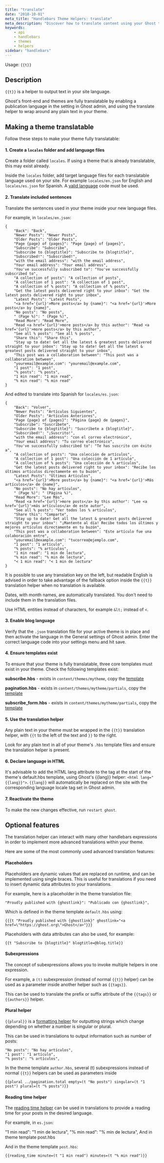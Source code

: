 ```yaml
---
title: "translate"
date: "2018-10-01"
meta_title: "Handlebars Theme Helpers: translate"
meta_description: "Discover how to translate content using your Ghost theme and the translate helper. Read more about translations in Ghost 👻"
keywords:
    - api
    - handlebars
    - themes
    - helpers
sidebar: "handlebars"
---
```


Usage: `{{t}}`

## Description

`{{t}}` is a helper to output text in your site language.

Ghost's front-end and themes are fully translatable by enabling a publication language in the setting in Ghost admin, and using the translate helper to wrap around any plain text in your theme.


## Making a theme translatable

Follow these steps to make your theme fully translatable:

#### 1. Create a `locales` folder and add language files

Create a folder called `locales`. If using a theme that is already translatable, this may exist already.

Inside the `locales` folder, add target language files for each translatable language used on your site. For example `locales/en.json` for English and `locales/es.json` for Spanish. A [valid language](https://www.w3schools.com/tags/ref_language_codes.asp/) code must be used.

#### 2. Translate included sentences

Translate the sentences used in your theme inside your new language files.

For example, in `locales/en.json`:
```
{
    "Back": "Back",
    "Newer Posts": "Newer Posts",
    "Older Posts": "Older Posts",
    "Page {page} of {pages}": "Page {page} of {pages}",
    "Subscribe": "Subscribe",
    "Subscribe to {blogtitle}": "Subscribe to {blogtitle}",
    "Subscribed!": "Subscribed!",
    "with the email address": "with the email address",
    "Your email address": "Your email address",
    "You've successfully subscribed to": "You've successfully subscribed to",
    "A collection of posts": "A collection of posts",
    "A collection of 1 post": "A collection of 1 post",
    "A collection of % posts": "A collection of % posts",
    "Get the latest posts delivered right to your inbox": "Get the latest posts delivered right to your inbox",
    "Latest Posts": "Latest Posts",
    "<a href='{url}'>More posts</a> by {name}": "<a href='{url}'>More posts</a> by {name}",
    "No posts": "No posts",
    " (Page %)": " (Page %)",
    "Read More": "Read More",
    "Read <a href='{url}'>more posts</a> by this author": "Read <a href='{url}'>more posts</a> by this author",
    "See all % posts": "See all % posts",
    "Share this": "Share this",
    "Stay up to date! Get all the latest & greatest posts delivered straight to your inbox": "Stay up to date! Get all the latest & greatest posts delivered straight to your inbox",
    "This post was a collaboration between": "This post was a collaboration between",
    "youremail@example.com": "youremail@example.com",
    "1 post": "1 post",
    "% posts": "% posts",
    "1 min read": "1 min read",
    "% min read": "% min read"
}
```

And edited to translate into Spanish for `locales/es.json`:
```
{
    "Back": "Volver",
    "Newer Posts": "Artículos Siguientes",
    "Older Posts": "Artículos Anteriores",
    "Page {page} of {pages}": "Página {page} de {pages}",
    "Subscribe": "Suscríbete",
    "Subscribe to {blogtitle}": "Suscríbete a {blogtitle}",
    "Subscribed!": "¡Suscrito!",
    "with the email address": "con el correo electrónico",
    "Your email address": "Tu correo electrónico",
    "You've successfully subscribed to": "Te has suscrito con éxito a",
    "A collection of posts": "Una colección de artículos",
    "A collection of 1 post": "Una colección de 1 artículo",
    "A collection of % posts": "Una colección de % artículos",
    "Get the latest posts delivered right to your inbox": "Recibe los últimos artículos directamente en tu buzón",
    "Latest Posts": "Últimos Artículos",
    "<a href='{url}'>More posts</a> by {name}": "<a href='{url}'>Más artículos</a> de {name}",
    "No posts": "No hay artículos",
    " (Page %)": " (Página %)",
    "Read More": "Lee Más",
    "Read <a href='{url}'>more posts</a> by this author": "Lee <a href='{url}'>más artículos</a> de este autor",
    "See all % posts": "Ver todos los % artículos",
    "Share this": "Comparte",
    "Stay up to date! Get all the latest & greatest posts delivered straight to your inbox": "¡Mantente al día! Recibe todos los últimos y mejores artículos directamente en tu buzón",
    "This post was a collaboration between": "Este artículo fue una colaboración entre",
    "youremail@example.com": "tucorreo@ejemplo.com",
    "1 post": "1 artículo",
    "% posts": "% artículos",
    "1 min read": "1 min de lectura",
    "% min read": "% min de lectura",
    "< 1 min read": "< 1 min de lectura"
}
```

It is possible to use any translation key on the left, but readable English is advised in order to take advantage of the fallback option inside the `{{t}}` translation helper when no translation is available.

Dates, with month names, are automatically translated. You don't need to include them in the translation files.

Use HTML entities instead of characters, for example `&lt;` instead of `<`.

#### 3. Enable blog language

Verify that the `.json` translation file for your active theme is in place and then activate the language in the General settings of Ghost admin. Enter the correct language code into your settings menu and hit save.

#### 4. Ensure templates exist

To ensure that your theme is fully translatable, three core templates must exist in your theme. Check the following templates exist:

**subscribe.hbs** -
exists in `content/themes/mytheme`, copy the [template](https://github.com/TryGhost/Ghost/blob/master/core/server/apps/subscribers/lib/views/subscribe.hbs/)

**pagination.hbs** - exists in `content/themes/mytheme/partials`, copy the [template](https://github.com/TryGhost/Ghost/blob/master/core/server/helpers/tpl/pagination.hbs/)

**subscribe_form.hbs** - exists in `content/themes/mytheme/partials`, copy the [template](https://github.com/TryGhost/Ghost/blob/master/core/server/helpers/tpl/subscribe_form.hbs/)


#### 5. Use the translation helper

Any plain text in your theme must be wrapped in the `{{t}}` translation helper, with `{{t` to the left of the text and `}}` to the right.

Look for any plain text in all of your theme's `.hbs` template files and ensure the translation helper is present.

#### 6. Declare language in HTML
It's advisable to add the HTML lang attribute to the <html> tag at the start of the theme's default.hbs template, using Ghost's {{lang}} helper: `<html lang="{{lang}}">`. `{{lang}}` will automatically be replaced on the site with the corresponding language locale tag set in Ghost admin.

#### 7. Reactivate the theme
To make the new changes effective, run `restart ghost`.



## Optional features

The translation helper can interact with many other handlebars expressions in order to implement more advanced translations within your theme.

Here are some of the most commonly used advanced translation features:

#### Placeholders
Placeholders are dynamic values that are replaced on runtime, and can be implemented using single braces. This is useful for translations if you need to insert dynamic data attributes to your translations.

For example, here is a placeholder in the theme translation file:
```
"Proudly published with {ghostlink}": "Publicado con {ghostlink}",
```

Which is defined in the theme template `default.hbs` using:
```
{{{t "Proudly published with {ghostlink}" ghostlink="<a href=\"https://ghost.org\">Ghost</a>"}}}
```

Placeholders with data attributes can also be used, for example:
```
{{t "Subscribe to {blogtitle}" blogtitle=@blog.title}}
```

#### Subexpressions

The concept of subexpressions allows you to invoke multiple helpers in one expression.

For example, a `(t)` subexpression (instead of normal `{{t}}` helper) can be used as a parameter inside another helper such as `{{tags}}`.

This can be used to translate the prefix or suffix attribute of the `{{tags}}` or `{{authors}}` helper.


#### Plural helper

`{{plural}}` is a [formatting helper](/api/handlebars-themes/helpers/plural/) for outputting strings which change depending on whether a number is singular or plural.

This can be used in translations to output information such as number of posts:

```
"No posts": "No hay artículos",
"1 post": "1 artículo",
"% posts": "% artículos",
```

In the theme template `author.hbs`, several (t) subexpressions instead of normal `{{t}}` helpers can be used as parameters inside

```
{{plural ../pagination.total empty=(t "No posts") singular=(t "1 post") plural=(t "% posts")}}
```


#### Reading time helper

The [reading time helper](/api/handlebars-themes/helpers/reading_time/) can be used in translations to provide a reading time for your posts in the desired language.

For example, in `es.json`:

"1 min read": "1 min de lectura",
"% min read": "% min de lectura",
And in theme template post.hbs

And in the theme template `post.hbs`:
```
{{reading_time minute=(t "1 min read") minutes=(t "% min read")}}
```

